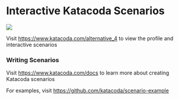 # Interactive Katacoda Scenarios

[![](http://shields.katacoda.com/katacoda/alternative_4/count.svg)](https://www.katacoda.com/alternative_4 "Get your profile on Katacoda.com")

Visit https://www.katacoda.com/alternative_4 to view the profile and interactive scenarios

### Writing Scenarios
Visit https://www.katacoda.com/docs to learn more about creating Katacoda scenarios

For examples, visit https://github.com/katacoda/scenario-example
